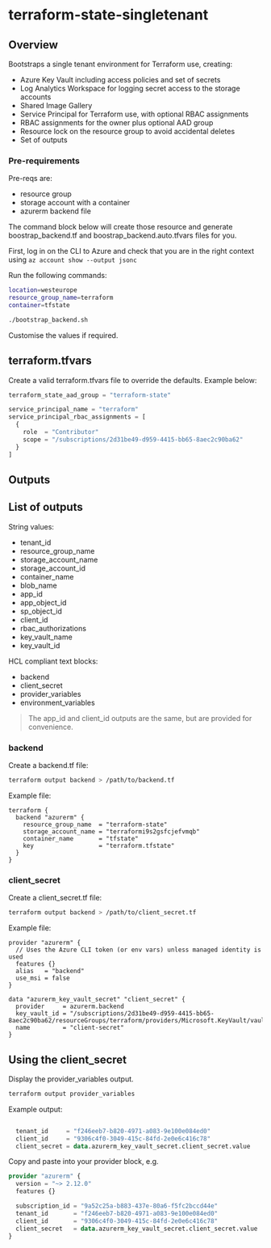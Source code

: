 # terraform-state-singletenant

## Overview

Bootstraps a single tenant environment for Terraform use, creating:

* Azure Key Vault including access policies and set of secrets
* Log Analytics Workspace for logging secret access to the storage accounts
* Shared Image Gallery
* Service Principal for Terraform use, with optional RBAC assignments
* RBAC assignments for the owner plus optional AAD group
* Resource lock on the resource group to avoid accidental deletes
* Set of outputs

### Pre-requirements

Pre-reqs are:

* resource group
* storage account with a container
* azurerm backend file

The command block below will create those resource and generate boostrap_backend.tf and boostrap_backend.auto.tfvars files for you.

First, log in on the CLI to Azure and check that you are in the right context using `az account show --output jsonc`

Run the following commands:

```bash
location=westeurope
resource_group_name=terraform
container=tfstate

./bootstrap_backend.sh
```

Customise the values if required.

## terraform.tfvars

Create a valid terraform.tfvars file to override the defaults. Example below:

```terraform
terraform_state_aad_group = "terraform-state"

service_principal_name = "terraform"
service_principal_rbac_assignments = [
  {
    role  = "Contributor"
    scope = "/subscriptions/2d31be49-d959-4415-bb65-8aec2c90ba62"
  }
]
```

## Outputs

## List of outputs

String values:

* tenant_id
* resource_group_name
* storage_account_name
* storage_account_id
* container_name
* blob_name
* app_id
* app_object_id
* sp_object_id
* client_id
* rbac_authorizations
* key_vault_name
* key_vault_id

HCL compliant text blocks:

* backend
* client_secret
* provider_variables
* environment_variables

> The app_id and client_id outputs are the same, but are provided for convenience.

### backend

Create a backend.tf file:


```bash
terraform output backend > /path/to/backend.tf
```

Example file:

```hcl
terraform {
  backend "azurerm" {
    resource_group_name  = "terraform-state"
    storage_account_name = "terraformi9s2gsfcjefvmqb"
    container_name       = "tfstate"
    key                  = "terraform.tfstate"
  }
}
```

### client_secret

Create a client_secret.tf file:

```bash
terraform output backend > /path/to/client_secret.tf
```

Example file:

```hcl
provider "azurerm" {
  // Uses the Azure CLI token (or env vars) unless managed identity is used
  features {}
  alias   = "backend"
  use_msi = false
}

data "azurerm_key_vault_secret" "client_secret" {
  provider     = azurerm.backend
  key_vault_id = "/subscriptions/2d31be49-d959-4415-bb65-8aec2c90ba62/resourceGroups/terraform/providers/Microsoft.KeyVault/vaults/terraformsx80gl24bpp83fh"
  name         = "client-secret"
}
```

## Using the client_secret

Display the provider_variables output.

```bash
terraform output provider_variables
```

Example output:

```terraform

  tenant_id     = "f246eeb7-b820-4971-a083-9e100e084ed0"
  client_id     = "9306c4f0-3049-415c-84fd-2e0e6c416c78"
  client_secret = data.azurerm_key_vault_secret.client_secret.value

```

Copy and paste into your provider block, e.g.

```terraform
provider "azurerm" {
  version = "~> 2.12.0"
  features {}

  subscription_id = "9a52c25a-b883-437e-80a6-f5fc2bccd44e"
  tenant_id       = "f246eeb7-b820-4971-a083-9e100e084ed0"
  client_id       = "9306c4f0-3049-415c-84fd-2e0e6c416c78"
  client_secret   = data.azurerm_key_vault_secret.client_secret.value
}
```
